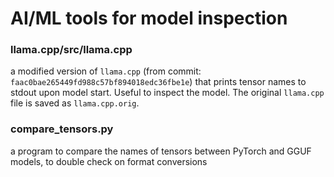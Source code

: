 # AI/ML tools for model inspection


### llama.cpp/src/llama.cpp
a modified version of `llama.cpp` (from commit: `faac0bae265449fd988c57bf894018edc36fbe1e`) that prints tensor names to stdout upon model start. Useful to inspect the model. The original `llama.cpp` file is saved as `llama.cpp.orig`.


### compare_tensors.py
a program to compare the names of tensors between PyTorch and GGUF models, to double check on format conversions

